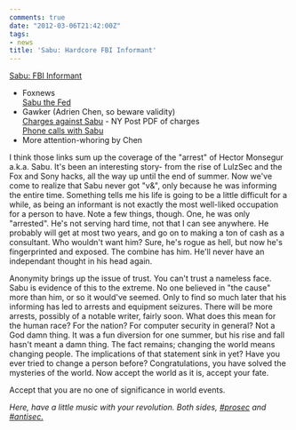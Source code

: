 ```yaml
---
comments: true
date: "2012-03-06T21:42:00Z"
tags:
- news
title: 'Sabu: Hardcore FBI Informant'
---
```


[Sabu: FBI
Informant](http://www.foxnews.com/scitech/2012/03/06/exclusive-unmasking-worlds-most-wanted-hacker/)
- Foxnews  
[Sabu the
Fed](http://gawker.com/5890901/anonymous-snitch-tried-and-failed-to-pass-himself-off-as-an-fbi-agent-last-month)
- Gawker (Adrien Chen, so beware validity)  
[Charges against
Sabu](http://www.nypost.com/rw/nypost/2012/03/06/media/030612_hackers.pdf) - NY
Post PDF of charges  
[Phone calls with
Sabu](http://gawker.com/5891047/im-not-scared-of-jail-my-phone-call-with-sabu-the-fbis-anonymous-informant)
- More attention-whoring by Chen  

I think those links sum up the coverage of the "arrest" of Hector Monsegur
a.k.a. Sabu. It's been an interesting story- from the rise of LulzSec and the
Fox and Sony hacks, all the way up until the end of summer. Now we've come to
realize that Sabu never got "v&", only because he was informing the entire time.
Something tells me his life is going to be a little difficult for a while, as
being an informant is not exactly the most well-liked occupation for a person to
have. Note a few things, though. One, he was only "arrested". He's not serving
hard time, not that I can see anywhere. He probably will get at most two years,
and go on to making a ton of cash as a consultant. Who wouldn't want him? Sure,
he's rogue as hell, but now he's fingerprinted and exposed. The combine has him.
He'll never have an independant thought in his head again.

Anonymity brings up the issue of trust. You can't trust a nameless face. Sabu is
evidence of this to the extreme. No one believed in "the cause" more than him,
or so it would've seemed. Only to find so much later that his informing has led
to arrests and equipment seizures. There will be more arrests, possibly of a
notable writer, fairly soon. What does this mean for the human race? For the
nation? For computer security in general? Not a God damn thing. It was a fun
diversion for one summer, but his rise and fall hasn't meant a damn thing. The
fact remains; changing the world means changing people. The implications of that
statement sink in yet? Have you ever tried to change a person before?
Congratulations, you have solved the mysteries of the world. Now accept the
world as it is, accept your fate.

Accept that you are no one of significance in world events.  

*Here, have a little music with your revolution. Both sides, [\#prosec](https://twitter.com/#!/search/realtime/%23prosec) and
[\#antisec.](https://twitter.com/#!/search/realtime/%23antisec)*  
<object width="400" height="27" data="/swf/audio-player.swf" type="application/x-shockwave-flash">
<param name="bgcolor" value="#ffffff" />
<param name="flashvars" value="playerMode=embedded&amp;audioUrl=/audio/10 Civil War.mp3" />
<param name="wmode" value="window" />
<param name="quality" value="best" />
</object>
